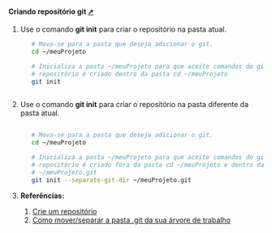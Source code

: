 <!-- markdownlint-disable-next-line -->
<nav><div class="topnav" id="myTopnav"><div w3-include-html="/menu.inc"></div></div></nav>

<!-- markdownlint-disable-next-line -->
#### Criando repositório git <a href="criando_repositorio_git.html" target="_blank" title="Pressione aqui para expandir este documento em nova aba." >  ➚ </a>

1. Use o comando **git init** para criar o repositório na pasta atual.

    ```sh
       # Mova-se para a pasta que deseja adicionar o git.
       cd ~/meuProjeto   

       # Inicializa a pasta ~/meuProjeto para que aceite comandos do git onde o 
       # repositório é criado dentro da pasta cd ~/meuProjeto   
       git init
        
    ```

2. Use o comando **git init** para criar o repositório na pasta diferente da pasta atual.

    ```sh

       # Mova-se para a pasta que deseja adicionar o git.
       cd ~/meuProjeto 

       # Inicializa a pasta ~/meuProjeto para que aceite comandos do git onde o 
       # repositório é criado fora da pasta cd ~/meuProjeto e dentro da pasta 
       # ~/meuProjeto.git
       git init --separate-git-dir ~/meuProjeto.git

    ```

3. **Referências:**
   1. [Crie um repositório](https://githowto.com/pt-BR/create_a_project)
   2. [Como mover/separar a pasta .git da sua árvore de trabalho](https://rakhesh.com/coding/how-to-move-separate-the-git-folder-out-of-your-working-tree/)

<!-- markdownlint-disable-next-line -->
<script>  includeHTML(); </script>
